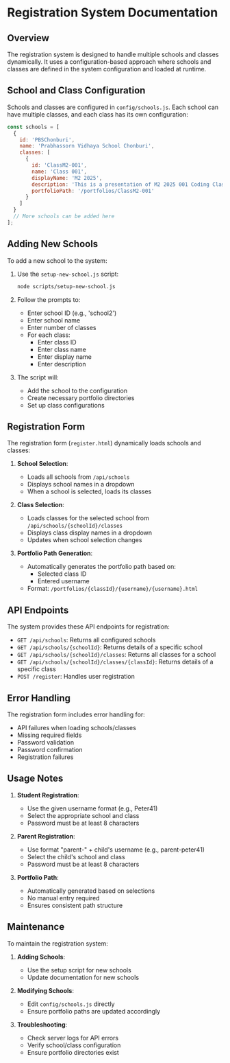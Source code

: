 # Registration System Documentation

## Overview
The registration system is designed to handle multiple schools and classes dynamically. It uses a configuration-based approach where schools and classes are defined in the system configuration and loaded at runtime.

## School and Class Configuration
Schools and classes are configured in `config/schools.js`. Each school can have multiple classes, and each class has its own configuration:

```javascript
const schools = [
  {
    id: 'PBSChonburi',
    name: 'Prabhassorn Vidhaya School Chonburi',
    classes: [
      {
        id: 'ClassM2-001',
        name: 'Class 001',
        displayName: 'M2 2025',
        description: 'This is a presentation of M2 2025 001 Coding Class.',
        portfolioPath: '/portfolios/ClassM2-001'
      }
    ]
  }
  // More schools can be added here
];
```

## Adding New Schools
To add a new school to the system:

1. Use the `setup-new-school.js` script:
   ```bash
   node scripts/setup-new-school.js
   ```

2. Follow the prompts to:
   - Enter school ID (e.g., 'school2')
   - Enter school name
   - Enter number of classes
   - For each class:
     - Enter class ID
     - Enter class name
     - Enter display name
     - Enter description

3. The script will:
   - Add the school to the configuration
   - Create necessary portfolio directories
   - Set up class configurations

## Registration Form
The registration form (`register.html`) dynamically loads schools and classes:

1. **School Selection**:
   - Loads all schools from `/api/schools`
   - Displays school names in a dropdown
   - When a school is selected, loads its classes

2. **Class Selection**:
   - Loads classes for the selected school from `/api/schools/{schoolId}/classes`
   - Displays class display names in a dropdown
   - Updates when school selection changes

3. **Portfolio Path Generation**:
   - Automatically generates the portfolio path based on:
     - Selected class ID
     - Entered username
   - Format: `/portfolios/{classId}/{username}/{username}.html`

## API Endpoints
The system provides these API endpoints for registration:

- `GET /api/schools`: Returns all configured schools
- `GET /api/schools/{schoolId}`: Returns details of a specific school
- `GET /api/schools/{schoolId}/classes`: Returns all classes for a school
- `GET /api/schools/{schoolId}/classes/{classId}`: Returns details of a specific class
- `POST /register`: Handles user registration

## Error Handling
The registration form includes error handling for:
- API failures when loading schools/classes
- Missing required fields
- Password validation
- Password confirmation
- Registration failures

## Usage Notes
1. **Student Registration**:
   - Use the given username format (e.g., Peter41)
   - Select the appropriate school and class
   - Password must be at least 8 characters

2. **Parent Registration**:
   - Use format "parent-" + child's username (e.g., parent-peter41)
   - Select the child's school and class
   - Password must be at least 8 characters

3. **Portfolio Path**:
   - Automatically generated based on selections
   - No manual entry required
   - Ensures consistent path structure

## Maintenance
To maintain the registration system:

1. **Adding Schools**:
   - Use the setup script for new schools
   - Update documentation for new schools

2. **Modifying Schools**:
   - Edit `config/schools.js` directly
   - Ensure portfolio paths are updated accordingly

3. **Troubleshooting**:
   - Check server logs for API errors
   - Verify school/class configuration
   - Ensure portfolio directories exist 